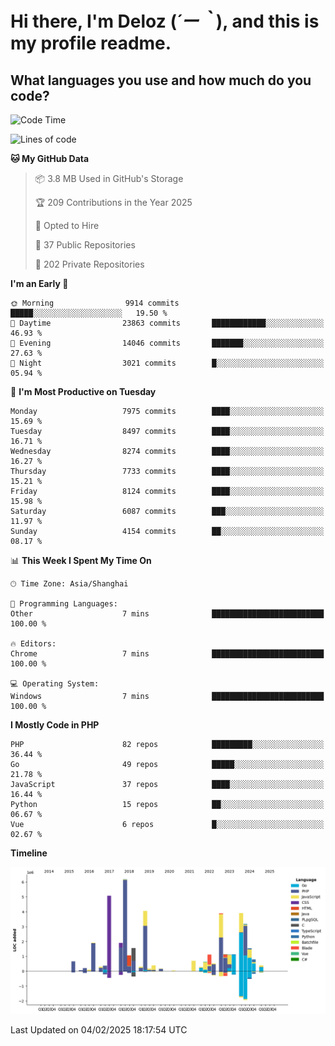 # **Hi there, I'm Deloz (*´ー｀*), and this is my profile readme.**

## **What languages you use and how much do you code?**

<!--START_SECTION:waka-->
![Code Time](http://img.shields.io/badge/Code%20Time-5%2C593%20hrs%2034%20mins-blue)

![Lines of code](https://img.shields.io/badge/From%20Hello%20World%20I%27ve%20Written-44.7%20million%20lines%20of%20code-blue)

**🐱 My GitHub Data** 

> 📦 3.8 MB Used in GitHub's Storage 
 > 
> 🏆 209 Contributions in the Year 2025
 > 
> 💼 Opted to Hire
 > 
> 📜 37 Public Repositories 
 > 
> 🔑 202 Private Repositories 
 > 
**I'm an Early 🐤** 

```text
🌞 Morning                9914 commits        █████░░░░░░░░░░░░░░░░░░░░   19.50 % 
🌆 Daytime                23863 commits       ████████████░░░░░░░░░░░░░   46.93 % 
🌃 Evening                14046 commits       ███████░░░░░░░░░░░░░░░░░░   27.63 % 
🌙 Night                  3021 commits        █░░░░░░░░░░░░░░░░░░░░░░░░   05.94 % 
```
📅 **I'm Most Productive on Tuesday** 

```text
Monday                   7975 commits        ████░░░░░░░░░░░░░░░░░░░░░   15.69 % 
Tuesday                  8497 commits        ████░░░░░░░░░░░░░░░░░░░░░   16.71 % 
Wednesday                8274 commits        ████░░░░░░░░░░░░░░░░░░░░░   16.27 % 
Thursday                 7733 commits        ████░░░░░░░░░░░░░░░░░░░░░   15.21 % 
Friday                   8124 commits        ████░░░░░░░░░░░░░░░░░░░░░   15.98 % 
Saturday                 6087 commits        ███░░░░░░░░░░░░░░░░░░░░░░   11.97 % 
Sunday                   4154 commits        ██░░░░░░░░░░░░░░░░░░░░░░░   08.17 % 
```


📊 **This Week I Spent My Time On** 

```text
🕑︎ Time Zone: Asia/Shanghai

💬 Programming Languages: 
Other                    7 mins              █████████████████████████   100.00 % 

🔥 Editors: 
Chrome                   7 mins              █████████████████████████   100.00 % 

💻 Operating System: 
Windows                  7 mins              █████████████████████████   100.00 % 
```

**I Mostly Code in PHP** 

```text
PHP                      82 repos            █████████░░░░░░░░░░░░░░░░   36.44 % 
Go                       49 repos            █████░░░░░░░░░░░░░░░░░░░░   21.78 % 
JavaScript               37 repos            ████░░░░░░░░░░░░░░░░░░░░░   16.44 % 
Python                   15 repos            ██░░░░░░░░░░░░░░░░░░░░░░░   06.67 % 
Vue                      6 repos             █░░░░░░░░░░░░░░░░░░░░░░░░   02.67 % 
```



**Timeline**

![Lines of Code chart](https://raw.githubusercontent.com/deloz/deloz/main/assets/bar_graph.png)


 Last Updated on 04/02/2025 18:17:54 UTC
<!--END_SECTION:waka-->
